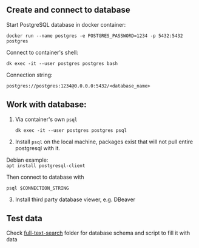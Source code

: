 ## Create and connect to database
Start PostgreSQL database in docker container:

`docker run --name postgres -e POSTGRES_PASSWORD=1234 -p 5432:5432 postgres`

Connect to container's shell:

`dk exec -it --user postgres postgres bash`

Connection string:

`postgres://postgres:1234@0.0.0.0:5432/<database_name>`

## Work with database:
1) Via container's own `psql`

    `dk exec -it --user postgres postgres psql`

2) Install `psql` on the local machine, packages exist that will not pull entire postgresql with it.

Debian example:\
`apt install postgresql-client`

Then connect to database with

`psql $CONNECTION_STRING`

3) Install third party database viewer, e.g. DBeaver

## Test data
Check [full-text-search](https://github.com/gfx687/notes/tree/main/postgres/full-text-search) folder for database schema and script to fill it with data


